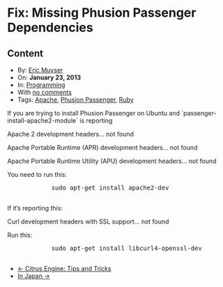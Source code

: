 # Fix: Missing Phusion Passenger Dependencies

## Content

<div class="post-1316 post type-post status-publish format-standard hentry category-programming tag-apache tag-phusion-passenger tag-ruby row-fluid blog-post" id="post-1316">
    <div class="nav span2">
        <ul class="well nav-list">
            <li class="author">
                <i class="icon-user icon-black"></i> By: <a href="/author/eric/" title="Posts by Eric Muyser" rel="author">Eric Muyser</a>
            </li>
            <li class="published">
                <i class="icon-time icon-black"></i> On: <strong>January 23, 2013</strong>
            </li>
            <li class="categories">
                <i class="icon-book icon-black"></i> In: <a href="/category/programming/" title="View all posts in Programming" rel="category tag">Programming</a>
            </li>
            <li class="comments">
                <i class="icon-comment icon-black"></i> With <a href="/fix-missing-phusion-passenger-dependencies/#respond" title="Comment on Fix: Missing Phusion Passenger Dependencies">no comments</a>
            </li>
            <li class="tags">
                <i class="icon-tags icon-black"></i> Tags: <a href="/tag/apache/" rel="tag">Apache</a>, <a href="/tag/phusion-passenger/" rel="tag">Phusion Passenger</a>, <a href="/tag/ruby/" rel="tag">Ruby</a>
            </li>
        </ul>
    </div>
    <div class="post-thumb">
        <a title="Permanent Link to Fix: Missing Phusion Passenger Dependencies" href="/fix-missing-phusion-passenger-dependencies/"></a>
    </div>
    <div class="span9 content">
        <p>If you are trying to install Phusion Passenger on Ubuntu and `passenger-install-apache2-module` is reporting</p>
        <div class="well">
            <p>Apache 2 development headers&#8230; not found</p>
            <p>Apache Portable Runtime (APR) development headers&#8230; not found</p>
            <p>Apache Portable Runtime Utility (APU) development headers&#8230; not found</p>
        </div>
        <p>You need to run this:</p>
        <pre class="prettyprint linenums">
            sudo apt-get install apache2-dev
        </pre>
        <p>If it&#8217;s reporting this:</p>
        <div class="well">
            Curl development headers with SSL support&#8230; not found
        </div>
        <p>Run this:</p>
        <pre class="prettyprint linenums">
            sudo apt-get install libcurl4-openssl-dev
        </pre>
    </div>
</div>
<ul class="pager">
    <li class="previous">
        <a href="/citrus-engine-tips-and-tricks/" rel="prev">&larr; Citrus Engine: Tips and Tricks</a>
    </li>
    <li class="next">
        <a href="/in-japan/" rel="next">In Japan &rarr;</a>
    </li>
</ul>
